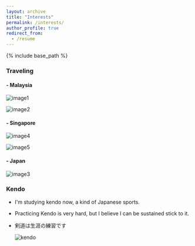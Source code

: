 ```yaml
---
layout: archive
title: "Interests"
permalink: /interests/
author_profile: true
redirect_from:
  - /resume
---
```


{% include base_path %}

### Traveling

#### - Malaysia

![image1](C:\Users\Huang\Documents\GitHub\2quanjun7170.github.io\images\image1.JPG)



![image2](C:\Users\Huang\Documents\GitHub\2quanjun7170.github.io\images\image2.JPG)



#### - Singapore

![image4](C:\Users\Huang\Documents\GitHub\2quanjun7170.github.io\images\image4.JPG)



![image5](C:\Users\Huang\Documents\GitHub\2quanjun7170.github.io\images\image5.JPG)



#### - Japan

![image3](C:\Users\Huang\Documents\GitHub\2quanjun7170.github.io\images\image3.jpg)



### Kendo

- I'm studying kendo now, a kind of Japanese sports.

- Practicing Kendo is very hard, but I believe I can be sustained stick to it.

- 剣道は生涯の練習です

  ![kendo](C:\Users\Huang\Documents\GitHub\2quanjun7170.github.io\images\kendo.jpg)